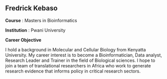 ## Fredrick Kebaso

**Course**       : Masters in Bioinformatics

**Institution**  : Pwani University

**Career Objective**

I hold a background in Molecular and Cellular Biology from Kenyatta University. My career interest is to become a Bioinformatician, Data analyst, Research Leader and Trainer in the field of Biological sciences. I hope to join a team of translational researchers in Africa who
work to generate research evidence that informs policy in critical research sectors.

